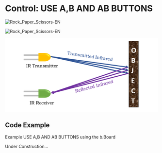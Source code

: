 # Control:  USE A,B AND AB BUTTONS

![Rock_Paper_Scissors-EN](https://github.com/Brilliant-Labs/bboard-tutorials-cards/blob/master/6_Control/Control12/Rock_Paper_Scissors-EN.png?raw=true "Rock_Paper_Scissors-EN")

![Rock_Paper_Scissors-EN](https://github.com/Brilliant-Labs/bboard-tutorials-v3/blob/master/bboard-tutorials-cards/6_Control/Control12/Rock_Paper_Scissors-EN.png?raw=true "Rock_Paper_Scissors-EN")

![Magic](https://github.com/Brilliant-Labs/bboard-tutorials-v3/blob/master/ir-distance/IRpic.png?raw=true "A magician's assistant")

## Code Example

Example USE A,B AND AB BUTTONS using the b.Board

Under Construction...